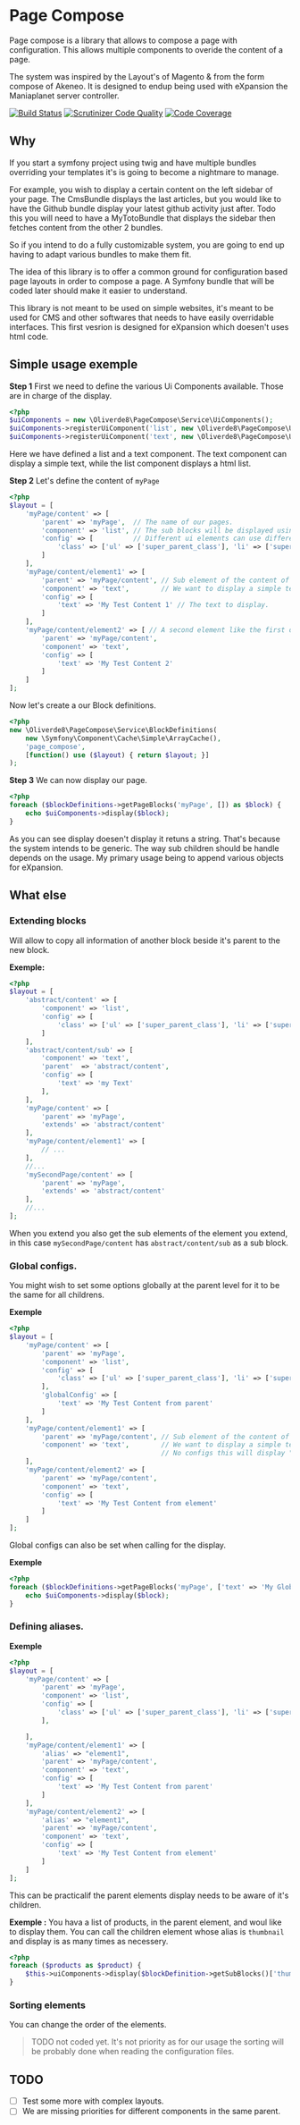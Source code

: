 # Page Compose 

Page compose is a library that allows to compose a page with configuration. This allows multiple components 
to overide the content of a page. 

The system was inspired by the Layout's of Magento & from the form compose of Akeneo. 
It is designed to endup being used with eXpansion the Maniaplanet server controller.

[![Build Status](https://travis-ci.org/oliverde8/PageComposer.svg?branch=master)](https://travis-ci.org/oliverde8/PageComposer)
[![Scrutinizer Code Quality](https://scrutinizer-ci.com/g/oliverde8/PageComposer/badges/quality-score.png?b=master)](https://scrutinizer-ci.com/g/oliverde8/PageComposer/?branch=master)
[![Code Coverage](https://scrutinizer-ci.com/g/oliverde8/PageComposer/badges/coverage.png?b=master)](https://scrutinizer-ci.com/g/oliverde8/PageComposer/?branch=master)

## Why

If you start a symfony project using twig and have multiple bundles overriding your templates it's is 
going to become a nightmare to manage. 

For example, you wish to display a certain content on the left sidebar of your page. The CmsBundle displays 
the last articles, but you would like to have the Github bundle display your latest github activity just after. 
Todo this you will need to have a MyTotoBundle that displays the sidebar then fetches content from the other 2 
bundles.

So if you intend to do a fully customizable system, you are going to end up having 
to adapt various bundles to make them fit. 

The idea of this library is to offer a common ground for configuration based page layouts in order to compose a page. 
A Symfony bundle that will be coded later should make it easier to understand. 

This library is not meant to be used on simple websites, it's meant to be used for CMS and other softwares that needs
to have easily overridable interfaces. This first vesrion is designed for eXpansion which doesen't uses html code. 

## Simple usage exemple 

**Step 1**
First we need to define the various Ui Components available. Those are in charge of the display.

```php
<?php
$uiComponents = new \Oliverde8\PageCompose\Service\UiComponents();
$uiComponents->registerUiComponent('list', new \Oliverde8\PageCompose\UiComponent\Html\HtmlList($uiComponents));
$uiComponents->registerUiComponent('text', new \Oliverde8\PageCompose\UiComponent\TextUiComponent($uiComponents));
```

Here we have defined a list and a text component. The text component can display a simple text, while the list 
component displays a html list.

**Step 2** 
Let's define the content of `myPage`

```php
<?php
$layout = [
    'myPage/content' => [
        'parent' => 'myPage',  // The name of our pages.
        'component' => 'list', // The sub blocks will be displayed using the list ui component.
        'config' => [          // Different ui elements can use different configs
            'class' => ['ul' => ['super_parent_class'], 'li' => ['super_li_class']]
        ]
    ],
    'myPage/content/element1' => [
        'parent' => 'myPage/content', // Sub element of the content of the page.
        'component' => 'text',        // We want to display a simple text
        'config' => [
            'text' => 'My Test Content 1' // The text to display.
        ]
    ],
    'myPage/content/element2' => [ // A second element like the first one.
        'parent' => 'myPage/content',
        'component' => 'text',
        'config' => [
            'text' => 'My Test Content 2'
        ]
    ]
];
```

Now let's create a our Block definitions. 

```php
<?php
new \Oliverde8\PageCompose\Service\BlockDefinitions(
    new \Symfony\Component\Cache\Simple\ArrayCache(),
    'page_compose',
    [function() use ($layout) { return $layout; }]
);
```

**Step 3**
We can now display our page. 

```php
<?php
foreach ($blockDefinitions->getPageBlocks('myPage', []) as $block) {
    echo $uiComponents->display($block);
}
```

As you can see display doesen't display it retuns a string. That's because the system intends to be generic. The way
sub children should be handle depends on the usage. My primary usage being to append various objects for eXpansion.

## What else 

### Extending blocks

Will allow to copy all information of another block beside it's parent to the new block. 

**Exemple:**
```php
<?php
$layout = [
    'abstract/content' => [
        'component' => 'list',
        'config' => [          
            'class' => ['ul' => ['super_parent_class'], 'li' => ['super_li_class']]
        ]
    ],
    'abstract/content/sub' => [
        'component' => 'text',
        'parent'  => 'abstract/content',
        'config' => [          
            'text' => 'my Text'
        ],
    ],
    'myPage/content' => [
        'parent' => 'myPage',  
        'extends' => 'abstract/content'
    ],
    'myPage/content/element1' => [
        // ...
    ],
    //...
    'mySecondPage/content' => [
        'parent' => 'myPage',  
        'extends' => 'abstract/content'
    ],
    //...
];
```

When you extend you also get the sub elements of the element you extend, in this case `mySecondPage/content` 
has `abstract/content/sub` as a sub block.

### Global configs. 

You might wish to set some options globally at the parent level for it to be the same for all childrens. 

**Exemple**
```php
<?php
$layout = [
    'myPage/content' => [
        'parent' => 'myPage',  
        'component' => 'list', 
        'config' => [          
            'class' => ['ul' => ['super_parent_class'], 'li' => ['super_li_class']]
        ],
        'globalConfig' => [
            'text' => 'My Test Content from parent'
        ]
    ],
    'myPage/content/element1' => [
        'parent' => 'myPage/content', // Sub element of the content of the page.
        'component' => 'text',        // We want to display a simple text
                                      // No configs this will display "My Test Content from parent"
    ],
    'myPage/content/element2' => [
        'parent' => 'myPage/content',
        'component' => 'text',
        'config' => [
            'text' => 'My Test Content from element'
        ]
    ]
];
````

Global configs can also be set when calling for the display. 

**Exemple**
```php
<?php
foreach ($blockDefinitions->getPageBlocks('myPage', ['text' => 'My Global text']) as $block) {
    echo $uiComponents->display($block);
}
```

### Defining aliases. 

**Exemple**
```php
<?php
$layout = [
    'myPage/content' => [
        'parent' => 'myPage',  
        'component' => 'list', 
        'config' => [          
            'class' => ['ul' => ['super_parent_class'], 'li' => ['super_li_class']]
        ],

    ],
    'myPage/content/element1' => [
        'alias' => "element1",
        'parent' => 'myPage/content',
        'component' => 'text',       
        'config' => [
            'text' => 'My Test Content from parent'
        ]
    ],
    'myPage/content/element2' => [
        'alias' => "element1",
        'parent' => 'myPage/content',
        'component' => 'text',
        'config' => [
            'text' => 'My Test Content from element'
        ]
    ]
];
````

This can be practicalif the parent elements display needs to be aware of it's children. 

**Exemple :** You hava a list of products, in the parent element, and woul like to display them. You can call 
the children element whose alias is `thumbnail` and display is as many times as necessery. 

```php
<?php
foreach ($products as $product) {
    $this->uiComponents->display($blockDefinition->getSubBlocks()['thumbnail'], $product);
}
```

### Sorting elements

You can change the order of the elements. 

> TODO not coded yet. It's not priority as for our usage the sorting will be probably 
> done when reading the configuration files. 

## TODO

* [ ] Test some more with complex layouts.
* [ ] We are missing priorities for different components in the same parent. 
